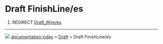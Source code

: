 # Draft FinishLine/es
1.  REDIRECT [Draft_Wire/es](Draft_Wire/es.md)



---
![](images/Right_arrow.png) [documentation index](../README.md) > [Draft](Draft_Workbench.md) > Draft FinishLine/es
